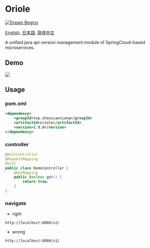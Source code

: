 # Oriole

[![Dream Begins](https://github.com/zhouxiaoxiang/version/actions/workflows/maven.yml/badge.svg?branch=main)](https://github.com/zhouxiaoxiang/version/actions/workflows/maven.yml)

[English](README.md), [日本語](README.ja.md), [简体中文](README.zh-cn.md)

A unified java api version management module of SpringCloud-based microservices.

## Demo

[![](https://asciinema.org/a/420152.svg)](https://asciinema.org/a/420152?autoplay=1)

## Usage

### pom.xml

```xml
<dependency>
    <groupId>top.zhouxiaoxiang</groupId>
    <artifactId>oriole</artifactId>
    <version>1.0.0</version>
</dependency>
```

### controller 

```java
@RestController
@RequestMapping
@V(2)
public class DemoController {
    @GetMapping
    public Boolean get() {
        return true;
    }
}
```

### navigate
  
- right

`http://localhost:8080/v2/`

- wrong
  
`http://localhost:8080/v1/`
